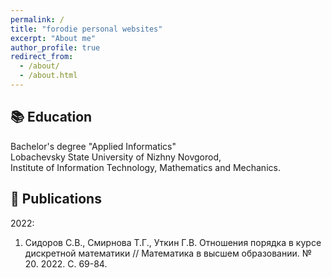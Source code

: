```yaml
---
permalink: /
title: "forodie personal websites"
excerpt: "About me"
author_profile: true
redirect_from: 
  - /about/
  - /about.html
---
```


## 📚 Education 

Bachelor's degree "Applied Informatics"  
Lobachevsky State University of Nizhny Novgorod,  
Institute of Information Technology, Mathematics and Mechanics.

## 📖 Publications 

2022:

1. Сидоров С.В., Смирнова Т.Г., Уткин Г.В. Отношения порядка в курсе дискретной математики // Математика в высшем образовании. № 20. 2022. С. 69-84.
